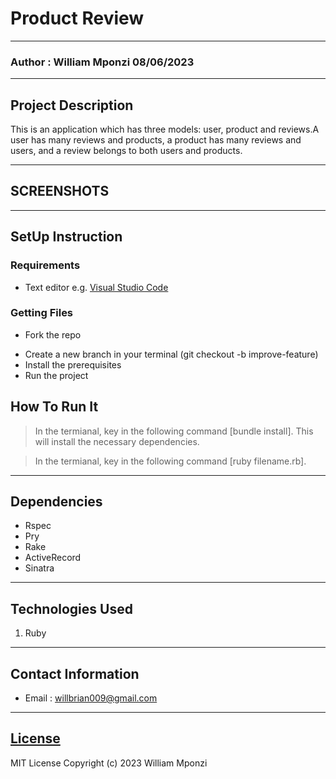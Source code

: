 # Product Review
*****
### Author : William Mponzi 08/06/2023
****
## Project Description
This is an application which has three models: user, product and reviews.A user has many reviews and products, a product has many reviews and users, and a review belongs to both users and products.
******

## SCREENSHOTS

********
## SetUp Instruction
### Requirements
* Text editor e.g. [Visual Studio Code](https://code.visualstudio.com/download)

### Getting Files
* Fork the repo
- Create a new branch in your terminal (git checkout -b improve-feature)
- Install the prerequisites
- Run the project

## How To Run It
> In the termianal, key in the following command [bundle install]. This will install the necessary dependencies.

> In the termianal, key in the following command [ruby filename.rb].

*****

## Dependencies
- Rspec
- Pry
- Rake
- ActiveRecord
- Sinatra
*****
## Technologies Used
1. Ruby
*****
## Contact Information
* Email : willbrian009@gmail.com
*****
## [License](LICENSE)
MIT License
Copyright (c) 2023 William Mponzi
